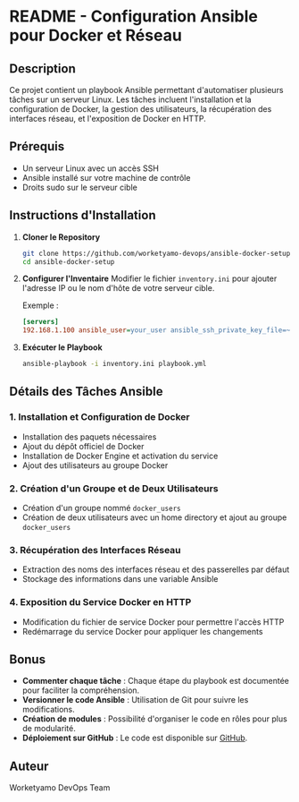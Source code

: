 # README - Configuration Ansible pour Docker et Réseau

## Description
Ce projet contient un playbook Ansible permettant d'automatiser plusieurs tâches sur un serveur Linux. Les tâches incluent l'installation et la configuration de Docker, la gestion des utilisateurs, la récupération des interfaces réseau, et l'exposition de Docker en HTTP.

## Prérequis
- Un serveur Linux avec un accès SSH
- Ansible installé sur votre machine de contrôle
- Droits sudo sur le serveur cible

## Instructions d'Installation

1. **Cloner le Repository**
   ```bash
   git clone https://github.com/worketyamo-devops/ansible-docker-setup.git
   cd ansible-docker-setup
   ```

2. **Configurer l'Inventaire**
   Modifier le fichier `inventory.ini` pour ajouter l'adresse IP ou le nom d'hôte de votre serveur cible.
   
   Exemple :
   ```ini
   [servers]
   192.168.1.100 ansible_user=your_user ansible_ssh_private_key_file=~/.ssh/id_rsa
   ```

3. **Exécuter le Playbook**
   ```bash
   ansible-playbook -i inventory.ini playbook.yml
   ```

## Détails des Tâches Ansible

### 1. Installation et Configuration de Docker
- Installation des paquets nécessaires
- Ajout du dépôt officiel de Docker
- Installation de Docker Engine et activation du service
- Ajout des utilisateurs au groupe Docker

### 2. Création d'un Groupe et de Deux Utilisateurs
- Création d'un groupe nommé `docker_users`
- Création de deux utilisateurs avec un home directory et ajout au groupe `docker_users`

### 3. Récupération des Interfaces Réseau
- Extraction des noms des interfaces réseau et des passerelles par défaut
- Stockage des informations dans une variable Ansible

### 4. Exposition du Service Docker en HTTP
- Modification du fichier de service Docker pour permettre l'accès HTTP
- Redémarrage du service Docker pour appliquer les changements

## Bonus
- **Commenter chaque tâche** : Chaque étape du playbook est documentée pour faciliter la compréhension.
- **Versionner le code Ansible** : Utilisation de Git pour suivre les modifications.
- **Création de modules** : Possibilité d'organiser le code en rôles pour plus de modularité.
- **Déploiement sur GitHub** : Le code est disponible sur [GitHub](https://github.com/worketyamo-devops/ansible-docker-setup).

## Auteur
Worketyamo DevOps Team

